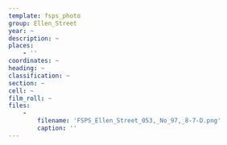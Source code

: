 ```yaml
---
template: fsps_photo
group: Ellen_Street
year: ~
description: ~
places:
    - ''
coordinates: ~
heading: ~
classification: ~
section: ~
cell: ~
film_roll: ~
files:
    -
        filename: 'FSPS_Ellen_Street_053,_No_97,_8-7-D.png'
        caption: ''
---
```

